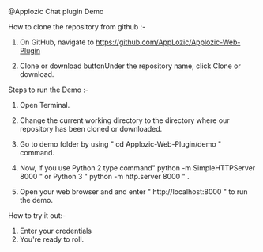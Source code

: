 @Applozic Chat plugin Demo



How to clone the repository from github :-

1. On GitHub, navigate to https://github.com/AppLozic/Applozic-Web-Plugin

2. Clone or download buttonUnder the repository name, click Clone or download.



Steps to run the Demo :-

1. Open Terminal.

2. Change the current working directory to the directory where our repository has been cloned or downloaded.

3. Go to demo folder by using " cd Applozic-Web-Plugin/demo " command. 

4. Now, if you use Python 2 type command" python -m SimpleHTTPServer 8000 "
   or Python 3 " python -m http.server 8000 " .

5. Open your web browser and and enter " http://localhost:8000 " to run the demo.



How to try it out:-

1. Enter your credentials 
2. You're ready to roll.
